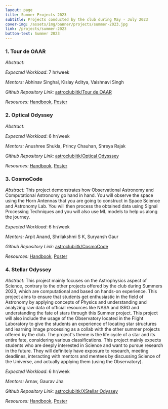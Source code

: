```yaml
---
layout: page
title: Summer Projects 2023
subtitle: Projects conducted by the club during May - July 2023
cover-img: /assets/img/banner/projects/summer-2023.jpg
link: /projects/summer-2023
button-text: Summer 2023
---
```


### 1. Tour de OAAR

*Abstract:* 

*Expected Workload*: 7 hr/week

*Mentors:* Abhinav Singhal, Kislay Aditya, Vaishnavi Singh

*Github Repository Link:*  [astroclubiitk/Tour de OAAR](https://github.com/astroclubiitk/Tour-de-OAAR-2023)

*Resources:* <a href="/assets/docs/projects/2023/Tour_de_OAAR/Handbook.pdf" target="_blank">Handbook</a>, <a href="/assets/docs/projects/2023/Tour_de_OAAR/Poster.pdf" target="_blank">Poster</a>

### 2. Optical Odyssey

*Abstract:* 

*Expected Workload*: 6 hr/week

*Mentors:* Anushree Shukla, Princy Chauhan, Shreya Rajak

*Github Repository Link:*  [astroclubiitk/Optical Odysssey](https://github.com/astroclubiitk/Optical-Odyssey-2023)

*Resources:* <a href="/assets/docs/projects/2023/Optical_Odyssey/Handbook.pdf" target="_blank">Handbook</a>, <a href="/assets/docs/projects/2023/Optical_Odyssey/Poster.pdf" target="_blank">Poster</a>

### 3. CosmoCode

*Abstract:* This project demonstrates how Observational Astronomy and Computational Astronomy go hand in hand. You will observe the space using the Horn Antennas that you are going to construct in Space Science and Astronomy Lab. You will then process the obtained data using Signal Processing Techniques and you will also use ML models to help us along the journey.

*Expected Workload*: 6 hr/week

*Mentors:* Arpit Anand, Shrilakshmi S K, Suryansh Gaur

*Github Repository Link:*  [astroclubiitk/CosmoCode](https://github.com/astroclubiitk/CosmoCode-2023)

*Resources:* <a href="/assets/docs/projects/2023/CosmoCode/Handbook.pdf" target="_blank">Handbook</a>, <a href="/assets/docs/projects/2023/CosmoCode/Poster.pdf" target="_blank">Poster</a>

### 4. Stellar Odyssey

*Abstract:* This project mainly focuses on the Astrophysics aspect of Science, contrary to the other projects
offered by the club during Summers 2023, which are computational and based on hands-on experience. This project aims to
ensure that students get enthusiastic in the field of Astronomy by applying concepts of Physics and
understanding and analyzing raw data of official resources like NASA and ISRO and
understanding the fate of stars through this Summer project. This project will also include the
usage of the Observatory located in the Flight Laboratory to give the students an experience of
locating star structures and learning Image processing as a collab with the other summer
projects offered by the club. The project's theme is the life cycle of a star and its entire fate,
considering various classifications. This project mainly expects students who are deeply
interested in Science and want to pursue research in the future. They will definitely have
exposure to research, meeting deadlines, interacting with mentors and mentees by discussing
Science of the Universe, and actually applying them (using the Observatory).

*Expected Workload*: 6 hr/week

*Mentors:* Arnav, Gaurav Jha

*Github Repository Link:*  [astroclubiitk/XStellar Odyssey](https://github.com/astroclubiitk/Stellar-Odyssey-2023)

*Resources:* <a href="/assets/docs/projects/2023/CosmoCode/Handbook.pdf" target="_blank">Handbook</a>, <a href="/assets/docs/projects/2023/Stellar_Odyssey/Poster.pdf" target="_blank">Poster</a>
